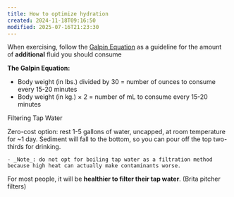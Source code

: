 ```yaml
---
title: How to optimize hydration
created: 2024-11-18T09:16:50
modified: 2025-07-16T21:23:30
---
```


When exercising, follow the [Galpin Equation](https://click.convertkit-mail.com/75u92l72r2c8hko70qqf9/7qh7h8ho6pxeelf9/aHR0cHM6Ly93d3cueW91dHViZS5jb20vd2F0Y2g_dj1xMzdBUlluUkRHYyZ0PTI5ODlz) as a guideline for the amount of **additional** fluid you should consume

**The Galpin Equation:**

* Body weight (in lbs.) divided by 30 = number of ounces to consume every 15-20 minutes
* Body weight (in kg.) × 2 = number of mL to consume every 15-20 minutes

Filtering Tap Water

Zero-cost option: rest 1-5 gallons of water, uncapped, at room temperature for ~1 day. Sediment will fall to the bottom, so you can pour off the top two-thirds for drinking.

	- _Note_: do not opt for boiling tap water as a filtration method because high heat can actually make contaminants worse.

For most people, it will be **healthier to filter their tap water**. (Brita pitcher filters)
